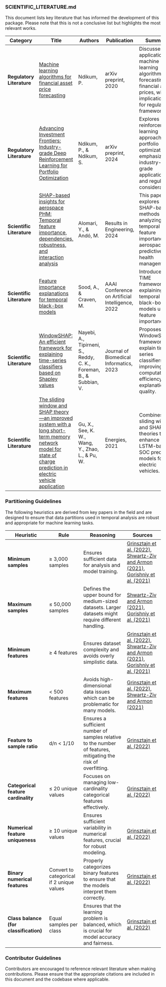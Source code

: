 ### SCIENTIFIC_LITERATURE.md

This document lists key literature that has informed the development of this package. Please note that this is not a conclusive list but highlights the most relevant works.

| **Category** | **Title** | **Authors** | **Publication** | **Summary** |
|--------------|-----------|-------------|-----------------|-------------|
| **Regulatory Literature** | [Machine learning algorithms for financial asset price forecasting](https://arxiv.org/abs/2004.01504) | Ndikum, P. | arXiv preprint, 2020 | Discusses the application of machine learning algorithms for forecasting financial asset prices, with implications for regulatory frameworks. |
| **Regulatory Literature** | [Advancing Investment Frontiers: Industry-grade Deep Reinforcement Learning for Portfolio Optimization](https://arxiv.org/abs/2403.07916) | Ndikum, P., & Ndikum, S. | arXiv preprint, 2024 | Explores deep reinforcement learning approaches for portfolio optimization, emphasizing industry-grade applications and regulatory considerations. |
| **Scientific Literature** | [SHAP-based insights for aerospace PHM: Temporal feature importance, dependencies, robustness, and interaction analysis]([https://doi.org/10.1016/j.rineng.2024.101834](https://www.sciencedirect.com/science/article/pii/S2590123024000872)) | Alomari, Y., & Andó, M. | Results in Engineering, 2024 | This paper explores SHAP-based methods for analyzing temporal feature importance in aerospace predictive health management. |
| **Scientific Literature** | [Feature importance explanations for temporal black-box models](https://ojs.aaai.org/index.php/AAAI/article/view/20559) | Sood, A., & Craven, M. | AAAI Conference on Artificial Intelligence, 2022 | Introduces the TIME framework for explaining temporal black-box models using feature importance. |
| **Scientific Literature** | [WindowSHAP: An efficient framework for explaining time-series classifiers based on Shapley values](https://doi.org/10.1016/j.jbi.2023.104438) | Nayebi, A., Tipirneni, S., Reddy, C. K., Foreman, B., & Subbian, V. | Journal of Biomedical Informatics, 2023 | Proposes the WindowSHAP framework to explain time-series classifiers, improving both computational efficiency and explanation quality. |
| **Scientific Literature** | [The sliding window and SHAP theory—an improved system with a long short-term memory network model for state of charge prediction in electric vehicle application](https://doi.org/10.3390/en14123692) | Gu, X., See, K. W., Wang, Y., Zhao, L., & Pu, W. | Energies, 2021 | Combines sliding window and SHAP theories to enhance LSTM-based SOC prediction models for electric vehicles. |

### Partitioning Guidelines

The following heuristics are derived from key papers in the field and are designed to ensure that data partitions used in temporal analysis are robust and appropriate for machine learning tasks.

| **Heuristic**                | **Rule**                               | **Reasoning**                                                                                                                                      | **Sources**                                                                                          |
|------------------------------|----------------------------------------|----------------------------------------------------------------------------------------------------------------------------------------------------|-------------------------------------------------------------------------------------------------------|
| **Minimum samples**           | ≥ 3,000 samples                        | Ensures sufficient data for analysis and model training.                                                                                           | [Grinsztajn et al. (2022)](https://arxiv.org/pdf/2207.08815), [Shwartz-Ziv and Armon (2021)](https://arxiv.org/pdf/2106.03253), [Gorishniy et al. (2021)](https://arxiv.org/pdf/2106.11959) |
| **Maximum samples**           | ≤ 50,000 samples                       | Defines the upper bound for medium-sized datasets. Larger datasets might require different handling.                                                | [Shwartz-Ziv and Armon (2021)](https://arxiv.org/pdf/2106.03253), [Gorishniy et al. (2021)](https://arxiv.org/pdf/2106.11959) |
| **Minimum features**          | ≥ 4 features                           | Ensures dataset complexity and avoids overly simplistic data.                                                                                       | [Grinsztajn et al. (2022)](https://arxiv.org/pdf/2207.08815), [Shwartz-Ziv and Armon (2021)](https://arxiv.org/pdf/2106.03253), [Gorishniy et al. (2021)](https://arxiv.org/pdf/2106.11959) |
| **Maximum features**          | < 500 features                         | Avoids high-dimensional data issues which can be problematic for many models.                                                                       | [Grinsztajn et al. (2022)](https://arxiv.org/pdf/2207.08815), [Shwartz-Ziv and Armon (2021)](https://arxiv.org/pdf/2106.03253) |
| **Feature to sample ratio**   | d/n < 1/10                             | Ensures a sufficient number of samples relative to the number of features, mitigating the risk of overfitting.                                       | [Grinsztajn et al. (2022)](https://arxiv.org/pdf/2207.08815) |
| **Categorical feature cardinality** | ≤ 20 unique values              | Focuses on managing low-cardinality categorical features effectively.                                                                               | [Grinsztajn et al. (2022)](https://arxiv.org/pdf/2207.08815) |
| **Numerical feature uniqueness** | ≥ 10 unique values                 | Ensures sufficient variability in numerical features, crucial for robust modeling.                                                                  | [Grinsztajn et al. (2022)](https://arxiv.org/pdf/2207.08815) |
| **Binary numerical features** | Convert to categorical if 2 unique values | Properly categorizes binary features to ensure that the models interpret them correctly.                                                            | [Grinsztajn et al. (2022)](https://arxiv.org/pdf/2207.08815) |
| **Class balance (for classification)** | Equal samples per class     | Ensures that the learning problem is balanced, which is crucial for model accuracy and fairness.                                                    | [Grinsztajn et al. (2022)](https://arxiv.org/pdf/2207.08815) |

### **Contributor Guidelines**

Contributors are encouraged to reference relevant literature when making contributions. Please ensure that the appropriate citations are included in this document and the codebase where applicable.
